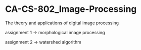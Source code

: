 # CA-CS-802_Image-Processing
The theory and applications of digital image processing

assignment 1 -> morphological image processing

assignment 2 -> watershed algorithm


